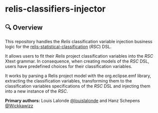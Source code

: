 # relis-classifiers-injector

## 🔍 Overview

This repository handles the *Relis* classification variable injection business logic for the [relis-statistical-classification](https://github.com/LouisLalonde/relis-statistical-classification) (*RSC*) DSL.

It allows users to fit their *Relis* project classification variables into the *RSC* Xtext grammar. In consequence, when creating models of the *RSC* DSL, users have predefined choices for their classification variables.

It works by parsing a Relis project model with the org.eclipse.emf library, extracting the classification variables, transforming them to the classification variables specifications of the *RSC* DSL
and injecting them into a new instance of the *RSC*.

**Primary authors:** Louis Lalonde [@louislalonde](https://github.com/LouisLalonde) and Hanz Schepens [@Wickkawizz](https://github.com/Wickkawizz)
